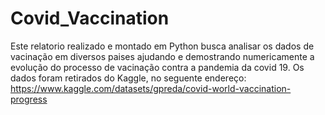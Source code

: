 # Covid_Vaccination
Este relatorio realizado e montado em Python busca analisar os dados de vacinação em diversos paises ajudando  e demostrando numericamente a evolução do processo de vacinação contra a pandemia da covid 19. Os dados foram retirados do Kaggle, no seguente endereço: https://www.kaggle.com/datasets/gpreda/covid-world-vaccination-progress
